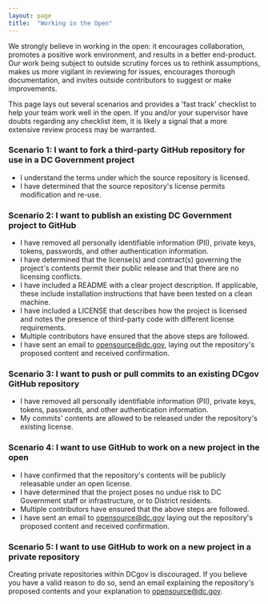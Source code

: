 ```yaml
---
layout: page
title:  "Working in the Open"
---
```


We strongly believe in working in the open: it encourages collaboration, promotes a positive work environment, and results in a better end-product. Our work being subject to outside scrutiny forces us to rethink assumptions, makes us more vigilant in reviewing for issues, encourages thorough documentation, and invites outside contributors to suggest or make improvements.

This page lays out several scenarios and provides a 'fast track' checklist to help your team work well in the open. If you and/or your supervisor have doubts regarding any checklist item, it is likely a signal that a more extensive review process may be warranted.

### Scenario 1: I want to fork a third-party GitHub repository for use in a DC Government project

- I understand the terms under which the source repository is licensed.
- I have determined that the source repository's license permits modification and re-use.


### Scenario 2: I want to publish an existing DC Government project to GitHub

- I have removed all personally identifiable information (PII), private keys, tokens, passwords, and other authentication information.
- I have determined that the license(s) and contract(s) governing the project's contents permit their public release and that there are no licensing conflicts.
- I have included a README with a clear project description. If applicable, these include installation instructions that have been tested on a clean machine.
- I have included a LICENSE that describes how the project is licensed and notes the presence of third-party code with different license requirements.
- Multiple contributors have ensured that the above steps are followed.
- I have sent an email to [opensource@dc.gov](mailto:opensource@dc.gov), laying out the repository's proposed content and received confirmation.


### Scenario 3: I want to push or pull commits to an existing DCgov GitHub repository

- I have removed all personally identifiable information (PII), private keys, tokens, passwords, and other authentication information.
- My commits' contents are allowed to be released under the repository's existing license.


### Scenario 4: I want to use GitHub to work on a new project in the open

- I have confirmed that the repository's contents will be publicly releasable under an open license.
- I have determined that the project poses no undue risk to DC Government staff or infrastructure, or to District residents.
- Multiple contributors have ensured that the above steps are followed.
- I have sent an email to [opensource@dc.gov](mailto:opensource@dc.gov) laying out the repository's proposed content and received confirmation.


### Scenario 5: I want to use GitHub to work on a new project in a private repository

Creating private repositories within DCgov is discouraged. If you believe you have a valid reason to do so, send an email explaining the repository's proposed contents and your explanation to [opensource@dc.gov](mailto:opensource@dc.gov).
